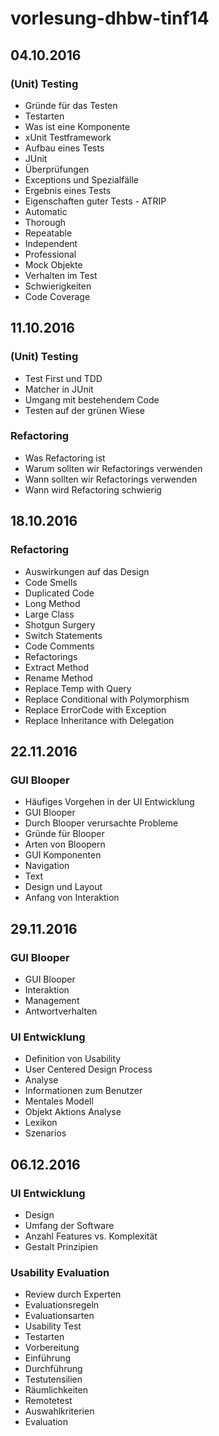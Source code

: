 # vorlesung-dhbw-tinf14
## 04.10.2016
### (Unit) Testing
* Gründe für das Testen
* Testarten
* Was ist eine Komponente
* xUnit Testframework
 * Aufbau eines Tests
 * JUnit
 * Überprüfungen 
 * Exceptions und Spezialfälle
* Ergebnis eines Tests
* Eigenschaften guter Tests - ATRIP
 * Automatic
 * Thorough
 * Repeatable
 * Independent
 * Professional
* Mock Objekte
 * Verhalten im Test
 * Schwierigkeiten
* Code Coverage

## 11.10.2016
### (Unit) Testing
* Test First und TDD
* Matcher in JUnit
* Umgang mit bestehendem Code
* Testen auf der grünen Wiese

### Refactoring
* Was Refactoring ist
* Warum sollten wir Refactorings verwenden
* Wann sollten wir Refactorings verwenden
* Wann wird Refactoring schwierig

## 18.10.2016
### Refactoring
* Auswirkungen auf das Design
* Code Smells
 * Duplicated Code
 * Long Method
 * Large Class
 * Shotgun Surgery
 * Switch Statements
 * Code Comments
* Refactorings
 * Extract Method
 * Rename Method
 * Replace Temp with Query
 * Replace Conditional with Polymorphism
 * Replace ErrorCode with Exception
 * Replace Inheritance with Delegation

## 22.11.2016
### GUI Blooper
* Häufiges Vorgehen in der UI Entwicklung
* GUI Blooper
 * Durch Blooper verursachte Probleme
 * Gründe für Blooper
 * Arten von Bloopern
 * GUI Komponenten
 * Navigation
 * Text
 * Design und Layout
 * Anfang von Interaktion

## 29.11.2016
### GUI Blooper
* GUI Blooper
 * Interaktion
 * Management
 * Antwortverhalten

### UI Entwicklung
* Definition von Usability
* User Centered Design Process
* Analyse
 * Informationen zum Benutzer
 * Mentales Modell
  * Objekt Aktions Analyse
  * Lexikon
  * Szenarios

## 06.12.2016
### UI Entwicklung
* Design
 * Umfang der Software
 * Anzahl Features vs. Komplexität
 * Gestalt Prinzipien

### Usability Evaluation
* Review durch Experten
 * Evaluationsregeln
 * Evaluationsarten
* Usability Test
 * Testarten
 * Vorbereitung
 * Einführung
 * Durchführung
  * Testutensilien
  * Räumlichkeiten
  * Remotetest
  * Auswahlkriterien
 * Evaluation
